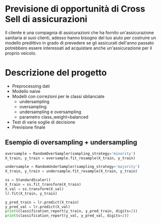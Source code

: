 # Previsione di opportunità di Cross Sell di assicurazioni

Il cliente è una compagnia di assicurazioni che ha fornito un'assicurazione sanitaria ai suoi clienti, adesso hanno bisogno del tuo aiuto per costruire un modello predittivo in grado di prevedere se gli assicurati dell'anno passato potrebbero essere interessati ad acquistare anche un'assicurazione per il proprio veicolo.

# Descrizione del progetto
* Preprocessing dati
* Modello naive
* Modelli con correzioni per le classi sbilanciate
  *   undersampling
  *    oversampling
  *    undersampling e oversampling
  *    parametro class_weight=balanced
* Test di varie soglie di decisione
* Previsione finale

## Esempio di oversampling + undersampling
  ```python
  oversample = RandomOverSampler(sampling_strategy='minority')
  X_train, y_train = oversample.fit_resample(X_train, y_train)
  
  undersample = RandomUnderSampler(sampling_strategy='majority')
  X_train, y_train = undersample.fit_resample(X_train, y_train)
  
  ss = StandardScaler()
  X_train = ss.fit_transform(X_train)
  X_val = ss.transform(X_val)
  lr.fit(X_train, y_train)
  
  y_pred_train = lr.predict(X_train)
  y_pred_val = lr.predict(X_val)
  print(classification_report(y_train, y_pred_train, digits=2))
  print(classification_report(y_val, y_pred_val, digits=2))
```
